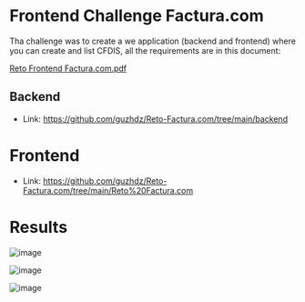 # Frontend Challenge Factura.com

Tha challenge was to create a we application (backend and frontend) where you can create and list CFDIS, all the requirements are in this document:

[Reto Frontend Factura.com.pdf](https://github.com/user-attachments/files/18070104/Reto.Frontend.Factura.com.pdf)

## Backend
- Link: https://github.com/guzhdz/Reto-Factura.com/tree/main/backend

# Frontend
- Link: https://github.com/guzhdz/Reto-Factura.com/tree/main/Reto%20Factura.com

# Results
![image](https://github.com/user-attachments/assets/e6e50e63-39e1-4a10-ba34-85b589bf468c)

![image](https://github.com/user-attachments/assets/045aa719-0891-4974-98e3-d497c25b5e8e)

![image](https://github.com/user-attachments/assets/9f0d0813-e69d-4865-a5f3-d4fb0361af96)
